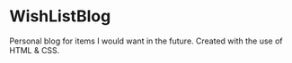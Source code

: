 # WishListBlog
Personal blog for items I would want in the future.
Created with the use of HTML & CSS.
